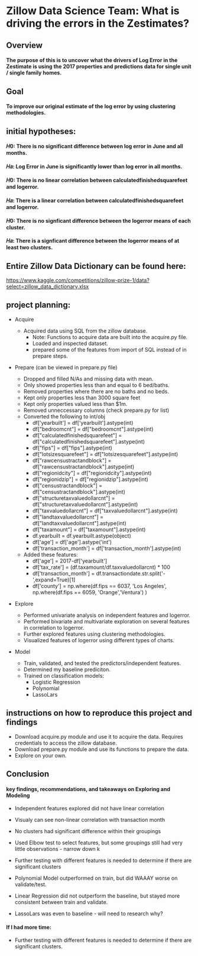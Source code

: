 # Zillow Data Science Team: What is driving the errors in the Zestimates?

## Overview

#### The purpose of this is to uncover what the drivers of Log Error in the Zestimate is using the 2017 properties and predictions data for single unit / single family homes.

## Goal

#### To improve our original estimate of the log error by using clustering methodologies.


## initial hypotheses:

#### 𝐻0: There is no significant difference between log error in June and all months.
#### 𝐻𝑎: Log Error in June is significantly lower than log error in all months.

#### 𝐻0: There is no linear correlation between calculatedfinishedsquarefeet and logerror.
#### 𝐻𝑎: There is a linear correlation between calculatedfinishedsquarefeet and logerror.

#### 𝐻0: There is no signficant difference between the logerror means of each cluster.
#### 𝐻𝑎: There is a signficant difference between the logerror means of at least two clusters.


## Entire Zillow Data Dictionary can be found here:

https://www.kaggle.com/competitions/zillow-prize-1/data?select=zillow_data_dictionary.xlsx


## project planning:
- Acquire
    - Acquired data using SQL from the zillow database.
        - Note: Functions to acquire data are built into the acquire.py file.
        - Loaded and inspected dataset.
        - prepared some of the features from import of SQL instead of in prepare steps.

- Prepare (can be viewed in prepare.py file)
    - Dropped and filled N/As and missing data with mean.
    - Only showed properties less than and equal to 6 bed/baths.
    - Removed properties where there are no baths and no beds.
    - Kept only properties less than 3000 square feet
    - Kept only properties valued less than $1m.
    - Removed unneccessary columns (check prepare.py for list)
    - Converted the following to int/obj
       - df['yearbuilt'] = df['yearbuilt'].astype(int)
       - df["bedroomcnt"] = df["bedroomcnt"].astype(int)
       - df["calculatedfinishedsquarefeet"] = df["calculatedfinishedsquarefeet"].astype(int)
       - df["fips"] = df["fips"].astype(int)
       - df["lotsizesquarefeet"] = df["lotsizesquarefeet"].astype(int)
       - df["rawcensustractandblock"] = df["rawcensustractandblock"].astype(int)
       - df["regionidcity"] = df["regionidcity"].astype(int)
       - df["regionidzip"] = df["regionidzip"].astype(int)
       - df["censustractandblock"] = df["censustractandblock"].astype(int)
       - df["structuretaxvaluedollarcnt"] = df["structuretaxvaluedollarcnt"].astype(int)
       - df["taxvaluedollarcnt"] = df["taxvaluedollarcnt"].astype(int)
       - df["landtaxvaluedollarcnt"] = df["landtaxvaluedollarcnt"].astype(int)
       - df["taxamount"] = df["taxamount"].astype(int)
       - df.yearbuilt = df.yearbuilt.astype(object) 
       - df['age'] = df['age'].astype('int')
       - df['transaction_month'] = df['transaction_month'].astype(int)
    - Added these features:
       - df['age'] = 2017-df['yearbuilt']
       - df['tax_rate'] = (df.taxamount/df.taxvaluedollarcnt) * 100
       - df['transaction_month'] = df.transactiondate.str.split('-',expand=True)[1]
       - df['county'] = np.where(df.fips == 6037, 'Los Angeles', np.where(df.fips == 6059, 'Orange','Ventura') )


- Explore
    - Performed univariate analysis on independent features and logerror.
    - Performed bivariate and multivariate exploration on several features in correlation to logerror.
    - Further explored features using clustering methodologies.
    - Visualized features of logerror using different types of charts.

- Model
    - Train, validated, and tested the predictors/independent features.
    - Determined my baseline prediciton.
    - Trained on classification models:
        - Logistic Regression
        - Polynomial
        - LassoLars

## instructions on how to reproduce this project and findings

- Download acquire.py module and use it to acquire the data. Requires credentials to access the zillow database.
- Download prepare.py module and use its functions to prepare the data.
- Explore on your own.

## Conclusion
#### key findings, recommendations, and takeaways on Exploring and Modeling

- Independent features explored did not have linear correlation
- Visualy can see non-linear correlation with transaction month
- No clusters had significant difference within their groupings
- Used Elbow test to select features, but some groupings still had very little observations - narrow down k
- Further testing with different features is needed to determine if there are significant clusters

- Polynomial Model outperformed on train, but did WAAAY worse on validate/test.
- Linear Regression did not outperform the baseline, but stayed more consistent between train and validate.
- LassoLars was even to baseline - will need to research why?

#### If I had more time:
- Further testing with different features is needed to determine if there are significant clusters.